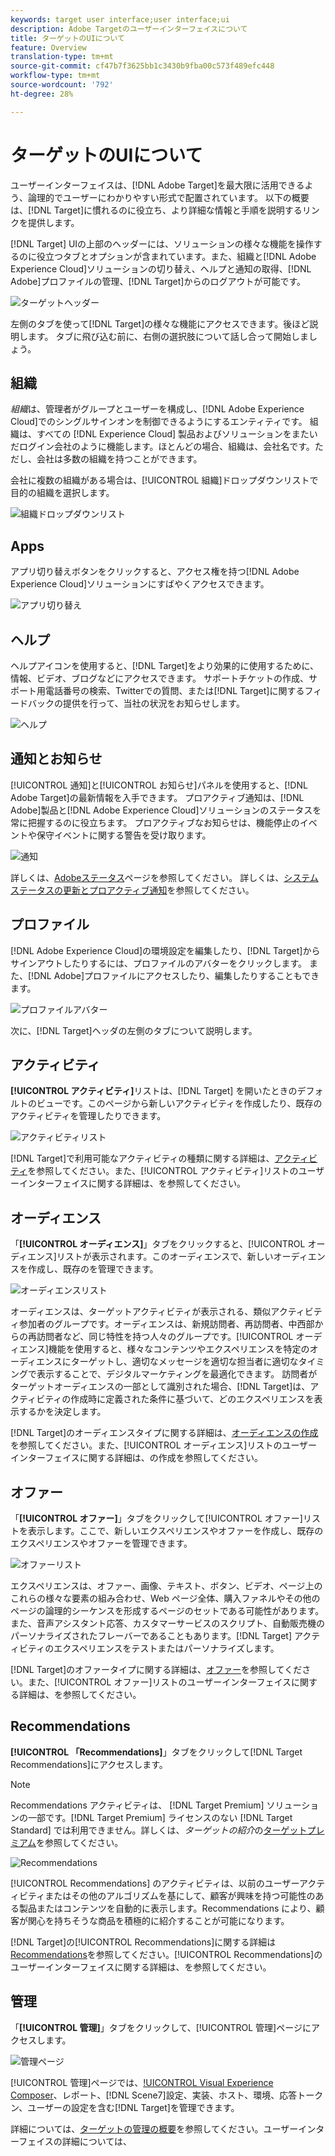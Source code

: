 ```yaml
---
keywords: target user interface;user interface;ui
description: Adobe Targetのユーザーインターフェイスについて
title: ターゲットのUIについて
feature: Overview
translation-type: tm+mt
source-git-commit: cf47b7f3625bb1c3430b9fba00c573f489efc448
workflow-type: tm+mt
source-wordcount: '792'
ht-degree: 28%

---
```



# ターゲットのUIについて

ユーザーインターフェイスは、[!DNL Adobe Target]を最大限に活用できるよう、論理的でユーザーにわかりやすい形式で配置されています。 以下の概要は、[!DNL Target]に慣れるのに役立ち、より詳細な情報と手順を説明するリンクを提供します。

[!DNL Target] UIの上部のヘッダーには、ソリューションの様々な機能を操作するのに役立つタブとオプションが含まれています。また、組織と[!DNL Adobe Experience Cloud]ソリューションの切り替え、ヘルプと通知の取得、[!DNL Adobe]プロファイルの管理、[!DNL Target]からのログアウトが可能です。

![ターゲットヘッダー](/help/c-intro/assets/target-header.png)

左側のタブを使って[!DNL Target]の様々な機能にアクセスできます。後ほど説明します。 タブに飛び込む前に、右側の選択肢について話し合って開始しましょう。

## 組織

*組織*&#x200B;は、管理者がグループとユーザーを構成し、[!DNL Adobe Experience Cloud]でのシングルサインオンを制御できるようにするエンティティです。 組織は、すべての [!DNL Experience Cloud] 製品およびソリューションをまたいだログイン会社のように機能します。ほとんどの場合、組織は、会社名です。ただし、会社は多数の組織を持つことができます。

会社に複数の組織がある場合は、[!UICONTROL 組織]ドロップダウンリストで目的の組織を選択します。

![組織ドロップダウンリスト](/help/c-intro/assets/organizations.png)

## Apps

アプリ切り替えボタンをクリックすると、アクセス権を持つ[!DNL Adobe Experience Cloud]ソリューションにすばやくアクセスできます。

![アプリ切り替え](/help/c-intro/assets/apps.png)

## ヘルプ

ヘルプアイコンを使用すると、[!DNL Target]をより効果的に使用するために、情報、ビデオ、ブログなどにアクセスできます。 サポートチケットの作成、サポート用電話番号の検索、Twitterでの質問、または[!DNL Target]に関するフィードバックの提供を行って、当社の状況をお知らせします。

![ヘルプ](/help/c-intro/assets/help.png)

## 通知とお知らせ

[!UICONTROL 通知]と[!UICONTROL お知らせ]パネルを使用すると、[!DNL Adobe Target]の最新情報を入手できます。 プロアクティブ通知は、[!DNL Adobe]製品と[!DNL Adobe Experience Cloud]ソリューションのステータスを常に把握するのに役立ちます。 プロアクティブなお知らせは、機能停止のイベントや保守イベントに関する警告を受け取ります。

![ 通知 ](/help/c-intro/assets/notifications.png)

詳しくは、[Adobeステータス](https://status.adobe.com/)ページを参照してください。 詳しくは、[システムステータスの更新とプロアクティブ通知](/help/c-intro/assets/notifications.png)を参照してください。

## プロファイル

[!DNL Adobe Experience Cloud]の環境設定を編集したり、[!DNL Target]からサインアウトしたりするには、プロファイルのアバターをクリックします。 また、[!DNL Adobe]プロファイルにアクセスしたり、編集したりすることもできます。

![プロファイルアバター](/help/c-intro/assets/change-language.png)

次に、[!DNL Target]ヘッダの左側のタブについて説明します。

## アクティビティ

**[!UICONTROL アクティビティ]**&#x200B;リストは、[!DNL Target] を開いたときのデフォルトのビューです。このページから新しいアクティビティを作成したり、既存のアクティビティを管理したりできます。

![アクティビティリスト](/help/c-intro/assets/activities-list.png)

[!DNL Target]で利用可能なアクティビティの種類に関する詳細は、[アクティビティ](/help/c-activities/activities.md)を参照してください。また、[!UICONTROL アクティビティ]リストのユーザーインターフェイスに関する詳細は、を参照してください。

## オーディエンス

「**[!UICONTROL オーディエンス]**」タブをクリックすると、[!UICONTROL オーディエンス]リストが表示されます。このオーディエンスで、新しいオーディエンスを作成し、既存のを管理できます。

![オーディエンスリスト](/help/c-intro/assets/audience-list.png)

オーディエンスは、ターゲットアクティビティが表示される、類似アクティビティ参加者のグループです。オーディエンスは、新規訪問者、再訪問者、中西部からの再訪問者など、同じ特性を持つ人々のグループです。[!UICONTROL オーディエンス]機能を使用すると、様々なコンテンツやエクスペリエンスを特定のオーディエンスにターゲットし、適切なメッセージを適切な担当者に適切なタイミングで表示することで、デジタルマーケティングを最適化できます。 訪問者がターゲットオーディエンスの一部として識別された場合、[!DNL Target]は、アクティビティの作成時に定義された条件に基づいて、どのエクスペリエンスを表示するかを決定します。

[!DNL Target]のオーディエンスタイプに関する詳細は、[オーディエンスの作成](/help/c-target/c-audiences/create-audience.md)を参照してください。また、[!UICONTROL オーディエンス]リストのユーザーインターフェイスに関する詳細は、の作成を参照してください。

## オファー

「**[!UICONTROL オファー]**」タブをクリックして[!UICONTROL オファー]リストを表示します。ここで、新しいエクスペリエンスやオファーを作成し、既存のエクスペリエンスやオファーを管理できます。

![オファーリスト](/help/c-intro/assets/offers.png)

エクスペリエンスは、オファー、画像、テキスト、ボタン、ビデオ、ページ上のこれらの様々な要素の組み合わせ、Web ページ全体、購入ファネルやその他のページの論理的シーケンスを形成するページのセットである可能性があります。また、音声アシスタント応答、カスタマーサービスのスクリプト、自動販売機のパーソナライズされたフレーバーであることもあります。[!DNL Target] アクティビティのエクスペリエンスをテストまたはパーソナライズします。

[!DNL Target]のオファータイプに関する詳細は、[オファー](/help/c-experiences/c-manage-content/manage-content.md)を参照してください。また、[!UICONTROL オファー]リストのユーザーインターフェイスに関する詳細は、を参照してください。

## Recommendations

**[!UICONTROL 「Recommendations]**」タブをクリックして[!DNL Target Recommendations]にアクセスします。

>[!NOTE]
>
>Recommendations アクティビティは、 [!DNL Target Premium] ソリューションの一部です。[!DNL Target Premium] ライセンスのない [!DNL Target Standard] では利用できません。詳しくは、*ターゲットの紹介*&#x200B;の[ターゲットプレミアム](/help/c-intro/intro.md#premium)を参照してください。

![Recommendations](/help/c-intro/assets/recommendations.png)

[!UICONTROL Recommendations] のアクティビティは、以前のユーザーアクティビティまたはその他のアルゴリズムを基にして、顧客が興味を持つ可能性のある製品またはコンテンツを自動的に表示します。Recommendations により、顧客が関心を持ちそうな商品を積極的に紹介することが可能になります。

[!DNL Target]の[!UICONTROL Recommendations]に関する詳細は[Recommendations](/help/c-recommendations/recommendations.md)を参照してください。[!UICONTROL Recommendations]のユーザーインターフェイスに関する詳細は、を参照してください。

## 管理

「**[!UICONTROL 管理]**」タブをクリックして、[!UICONTROL 管理]ページにアクセスします。

![管理ページ](/help/c-intro/assets/administration.png)

[!UICONTROL 管理]ページでは、[!UICONTROL Visual Experience Composer](VEC)、レポート、[!DNL Scene7]設定、実装、ホスト、環境、応答トークン、ユーザーの設定を含む[!DNL Target]を管理できます。

詳細については、[ターゲットの管理の概要](/help/administrating-target/administrating-target.md)を参照してください。ユーザーインターフェイスの詳細については、
